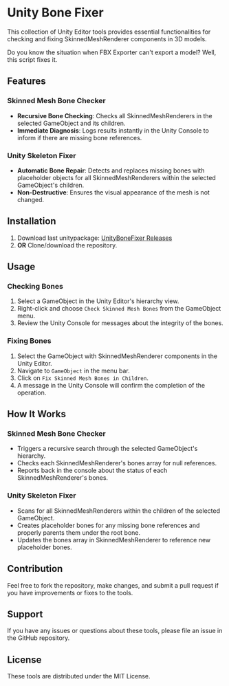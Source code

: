 # Unity Bone Fixer

This collection of Unity Editor tools provides essential functionalities for checking and fixing SkinnedMeshRenderer components in 3D models. 

Do you know the situation when FBX Exporter can't export a model?
Well, this script fixes it.

## Features

### Skinned Mesh Bone Checker
- **Recursive Bone Checking**: Checks all SkinnedMeshRenderers in the selected GameObject and its children.
- **Immediate Diagnosis**: Logs results instantly in the Unity Console to inform if there are missing bone references.

### Unity Skeleton Fixer
- **Automatic Bone Repair**: Detects and replaces missing bones with placeholder objects for all SkinnedMeshRenderers within the selected GameObject's children.
- **Non-Destructive**: Ensures the visual appearance of the mesh is not changed.

## Installation

1. Download last unitypackage: [UnityBoneFixer Releases](https://github.com/EchoVRC/UnityBoneFixer/releases)
2. **OR** Clone/download the repository.

## Usage

### Checking Bones
1. Select a GameObject in the Unity Editor's hierarchy view.
2. Right-click and choose `Check Skinned Mesh Bones` from the GameObject menu.
3. Review the Unity Console for messages about the integrity of the bones.

### Fixing Bones
1. Select the GameObject with SkinnedMeshRenderer components in the Unity Editor.
2. Navigate to `GameObject` in the menu bar.
3. Click on `Fix Skinned Mesh Bones in Children`.
4. A message in the Unity Console will confirm the completion of the operation.

## How It Works

### Skinned Mesh Bone Checker
- Triggers a recursive search through the selected GameObject's hierarchy.
- Checks each SkinnedMeshRenderer's bones array for null references.
- Reports back in the console about the status of each SkinnedMeshRenderer's bones.

### Unity Skeleton Fixer
- Scans for all SkinnedMeshRenderers within the children of the selected GameObject.
- Creates placeholder bones for any missing bone references and properly parents them under the root bone.
- Updates the bones array in SkinnedMeshRenderer to reference new placeholder bones.

## Contribution

Feel free to fork the repository, make changes, and submit a pull request if you have improvements or fixes to the tools. 

## Support

If you have any issues or questions about these tools, please file an issue in the GitHub repository.

## License

These tools are distributed under the MIT License. 
